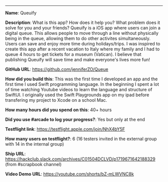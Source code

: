 
---

**Name**: Queuify

**Description**: What is this app? How does it help you? What problem does it solve for you and your friends?
Queuify is a iOS app where users can join a digital queue. This allows people to move through a line without 
physically being in the queue, allowing them to do other activites simultaneously. Users can save and enjoy 
more time during holidays/trips. I was inspired to create this app after a recent vacation to Italy where my 
family and I had to queue 4 hours to get tickets for a museum (Vatican). I believe that publishing Queuify will 
save time and make everyone's lives more fun! 


**GitHub URL**: https://github.com/jenniferZO/Queue

**How did you build this**:
This was the first time I developed an app and the first time I used Swift programming language. In the
beginning I spent a lot of time watching Youtube videos to learn the language and structure of SwiftUI. 
I originally used the Swift Playgrounds app on my ipad before transfering my project to Xcode on a school Mac. 

**How many hours did you spend on this**: 40+ hours 

**Did you use #arcade to log your progress?**: Yes but only at the end

**Testflight link**: https://testflight.apple.com/join/NhX4bY5F 

**How many users on testflight?**: 6 (16 testers invited in the external group with 14 in the internal group) 

**Ship URL**: https://hackclub.slack.com/archives/C01504DCLVD/p1719671642188329 (from #scrapbook channel) 

**Video Demo URL**: https://youtube.com/shorts/bZ-mLWVNC8k  
